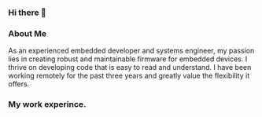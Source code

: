 ### Hi there 👋


### About Me

As an experienced embedded developer and systems engineer, my passion lies in creating robust and maintainable firmware for embedded devices. I thrive on developing code that is easy to read and understand. I have been working remotely for the past three years and greatly value the flexibility it offers.

### My work experince.

<!--
**nikhil-robinson/nikhil-robinson** is a ✨ _special_ ✨ repository because its `README.md` (this file) appears on your GitHub profile.

Here are some ideas to get you started:

- 🔭 I’m currently working on ...
- 🌱 I’m currently learning ...
- 👯 I’m looking to collaborate on ...
- 🤔 I’m looking for help with ...
- 💬 Ask me about ...
- 📫 How to reach me: ...
- 😄 Pronouns: ...
- ⚡ Fun fact: ...
-->
